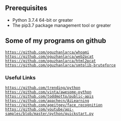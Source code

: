 ## Prerequisites
*   Python 3.7.4 64-bit or greater
*   The pip3.7 package management tool or greater

## Some of my programs on github
<code>https://github.com/oguzhanlarca/whoami</code><br> 
<code>https://github.com/oguzhanlarca/web2pcat</code><br> 
<code>https://github.com/oguzhanlarca/html2pcat</code><br> 
<code>https://github.com/oguzhanlarca/smtplib-bruteforce</code><br> 

### Useful Links
<code>https://github.com/trending/python</code><br> 
<code>https://github.com/vinta/awesome-python</code><br> 
<code>https://github.com/toddmotto/public-apis</code><br> 
<code>https://github.com/apachecn/AiLearning</code><br> 
<code>https://github.com/ageitgey/face_recognition</code><br> 
<code>https://github.com/youtube/api-samples/blob/master/python/quickstart.py</code><br>
